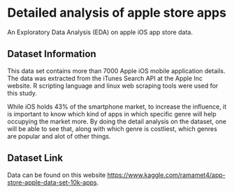 # Detailed analysis of apple store apps

An Exploratory Data Analysis (EDA) on apple iOS app store data.

## Dataset Information

This data set contains more than 7000 Apple iOS mobile application details. The data was extracted from the iTunes Search API at the Apple Inc website. R scripting language and linux web scraping tools were used for this study.

While iOS holds 43% of the smartphone market, to increase the influence, it is important to know which kind of apps in which specific genre will help occupying the market more. By doing the detail analysis on the dataset, one will be able to see that, along with which genre is costliest, which genres are popular and alot of other things.

## Dataset Link
Data can be found on this website https://www.kaggle.com/ramamet4/app-store-apple-data-set-10k-apps.

